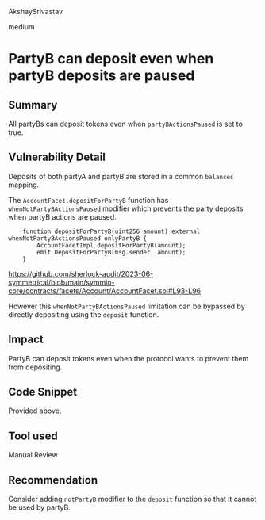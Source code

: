 AkshaySrivastav

medium

# PartyB can deposit even when partyB deposits are paused

## Summary
All partyBs can deposit tokens even when `partyBActionsPaused` is set to true.

## Vulnerability Detail
Deposits of both partyA and partyB are stored in a common `balances` mapping.

The `AccountFacet.depositForPartyB` function has `whenNotPartyBActionsPaused` modifier which prevents the party deposits when partyB actions are paused.

```solidity
    function depositForPartyB(uint256 amount) external whenNotPartyBActionsPaused onlyPartyB {
        AccountFacetImpl.depositForPartyB(amount);
        emit DepositForPartyB(msg.sender, amount);
    }
```
https://github.com/sherlock-audit/2023-06-symmetrical/blob/main/symmio-core/contracts/facets/Account/AccountFacet.sol#L93-L96

However this `whenNotPartyBActionsPaused` limitation can be bypassed by directly depositing using the `deposit` function.

## Impact
PartyB can deposit tokens even when the protocol wants to prevent them from depositing.

## Code Snippet
Provided above.

## Tool used

Manual Review

## Recommendation
Consider adding `notPartyB` modifier to the `deposit` function so that it cannot be used by partyB.
